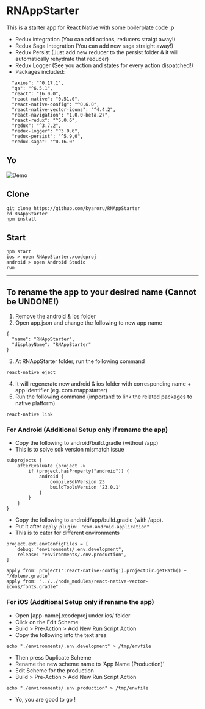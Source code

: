 # RNAppStarter
This is a starter app for React Native with some boilerplate code :p
- Redux integration (You can add actions, reducers straigt away!)
- Redux Saga Integration (You can add new saga straight away!)
- Redux Persist (Just add new reducer to the persist folder & it will automatically rehydrate that reducer)
- Redux Logger (See you action and states for every action dispatched!)
- Packages included:
```
  "axios": "^0.17.1",
  "qs": "^6.5.1",
  "react": "16.0.0",
  "react-native": "0.51.0",
  "react-native-config": "^0.6.0",
  "react-native-vector-icons": "^4.4.2",
  "react-navigation": "1.0.0-beta.27",
  "react-redux": "^5.0.6",
  "redux": "^3.7.2",
  "redux-logger": "^3.0.6",
  "redux-persist": "^5.9,0",
  "redux-saga": "^0.16.0"
```

## Yo
![Demo](http://g.recordit.co/2P4aeACaFQ.gif)

## Clone
```
git clone https://github.com/kyaroru/RNAppStarter
cd RNAppStarter
npm install
```

## Start
```
npm start
ios > open RNAppStarter.xcodeproj
android > open Android Studio
run
```

---

## To rename the app to your desired name (Cannot be UNDONE!)
1. Remove the android & ios folder
2. Open app.json and change the following to new app name
```
{
  "name": "RNAppStarter",
  "displayName": "RNAppStarter"
}
```
3. At RNAppStarter folder, run the following command
```
react-native eject
```
4. It will regenerate new android & ios folder with corresponding name + app identifier (eg. com.rnappstarter)
5. Run the following command (important! to link the related packages to native platform)
```
react-native link
```

### For Android (Additional Setup only if rename the app)
- Copy the following to android/build.gradle (without /app)
- This is to solve sdk version mismatch issue
```
subprojects {
    afterEvaluate {project ->
        if (project.hasProperty("android")) {
            android {
                compileSdkVersion 23
                buildToolsVersion '23.0.1'
            }
        }
    }
}
```

- Copy the following to android/app/build.gradle (with /app).
- Put it after `apply plugin: "com.android.application"`
- This is to cater for different environments
```
project.ext.envConfigFiles = [
    debug: "environments/.env.development",
    release: "environments/.env.production",
]

apply from: project(':react-native-config').projectDir.getPath() + "/dotenv.gradle"
apply from: "../../node_modules/react-native-vector-icons/fonts.gradle"
```

### For iOS (Additional Setup only if rename the app)
- Open [app-name].xcodeproj under ios/ folder
- Click on the Edit Scheme
- Build > Pre-Action > Add New Run Script Action
- Copy the following into the text area
```
echo "./environments/.env.development" > /tmp/envfile
```
- Then press Duplicate Scheme
- Rename the new scheme name to 'App Name (Production)'
- Edit Scheme for the production
- Build > Pre-Action > Add New Run Script Action
```
echo "./environments/.env.production" > /tmp/envfile
```
- Yo, you are good to go !